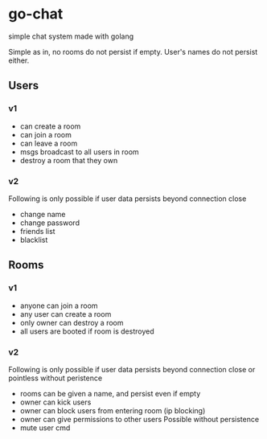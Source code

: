 # go-chat
simple chat system made with golang

Simple as in, no rooms do not persist if empty.
User's names do not persist either.

## Users
  ### v1
  * can create a room
  * can join a room
  * can leave a room
  * msgs broadcast to all users in room
  * destroy a room that they own
  ### v2
  Following is only possible if user data persists beyond connection close
  * change name
  * change password
  * friends list
  * blacklist
  
## Rooms
  ### v1
  * anyone can join a room
  * any user can create a room
  * only owner can destroy a room
  * all users are booted if room is destroyed
  ### v2
  Following is only possible if user data persists beyond connection close or pointless without peristence
  * rooms can be given a name, and persist even if empty
  * owner can kick users
  * owner can block users from entering room (ip blocking)
  * owner can give permissions to other users
  Possible without persistence
  * mute user cmd
